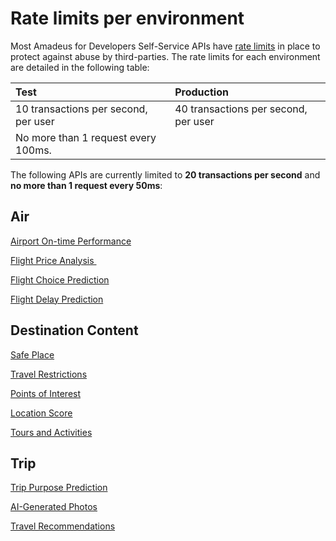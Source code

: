 # Rate limits per environment

Most Amadeus for Developers Self-Service APIs have [rate limits](https://developers.amadeus.com/self-service/apis-docs/guides/rate-limits-745) in place to protect against abuse by third-parties. The rate limits for each environment are detailed in the following table:

| **Test** | **Production** |
| :--- | :--- |
| 10 transactions per second, per user | 40 transactions per second, per user  |
| No more than 1 request every 100ms. | |

The following APIs are currently limited to **20 transactions per second** and **no more than 1 request every 50ms**:


## Air

[Airport On-time Performance](https://developers.amadeus.com/self-service/category/air/api-doc/airport-on-time-performance)

[Flight Price Analysis ](https://developers.amadeus.com/self-service/category/air/api-doc/flight-price-analysis)

[Flight Choice Prediction](https://developers.amadeus.com/self-service/category/air/api-doc/flight-choice-prediction)

[Flight Delay Prediction](https://developers.amadeus.com/self-service/category/air/api-doc/flight-delay-prediction)

## Destination Content

[Safe Place](https://developers.amadeus.com/self-service/category/destination-content/api-doc/safe-place)

[Travel Restrictions](https://developers.amadeus.com/self-service/category/destination-content/api-doc/travel-restrictions)

[Points of Interest](https://developers.amadeus.com/self-service/category/destination-content/api-doc/points-of-interest)

[Location Score](https://developers.amadeus.com/self-service/category/destination-content/api-doc/location-score)

[Tours and Activities](https://developers.amadeus.com/self-service/category/destination-content/api-doc/tours-and-activities)

## Trip

[Trip Purpose Prediction](https://developers.amadeus.com/self-service/category/trip/api-doc/trip-purpose-prediction)

[AI-Generated Photos](https://developers.amadeus.com/self-service/category/trip/api-doc/ai-generated-photos)

[Travel Recommendations](https://developers.amadeus.com/self-service/category/trip/api-doc/travel-recommendations)